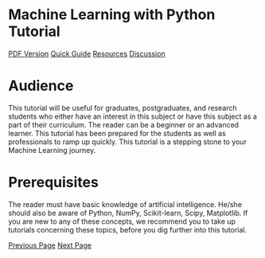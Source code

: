 # Machine Learning with Python Tutorial
[PDF Version](../machine_learning_with_python/machine_learning_with_python_pdf_version.md)
[Quick Guide](../machine_learning_with_python/machine_learning_with_python_quick_guide.md)
[Resources](../machine_learning_with_python/machine_learning_with_python_useful_resources.md)
[Discussion](../machine_learning_with_python/machine_learning_with_python_discussion.md)

# Audience
This tutorial will be useful for graduates, postgraduates, and research students who either have an interest in this subject or have this subject as a part of their curriculum. The reader can be a beginner or an advanced learner. This tutorial has been prepared for the students as well as professionals to ramp up quickly. This tutorial is a stepping stone to your Machine Learning journey.

# Prerequisites
The reader must have basic knowledge of artificial intelligence. He/she should also be aware of Python, NumPy, Scikit-learn, Scipy, Matplotlib. If you are new to any of these concepts, we recommend you to take up tutorials concerning these topics, before you dig further into this tutorial.


[Previous Page](../machine_learning_with_python/index.md) [Next Page](../machine_learning_with_python/machine_learning_with_python_basics.md) 
